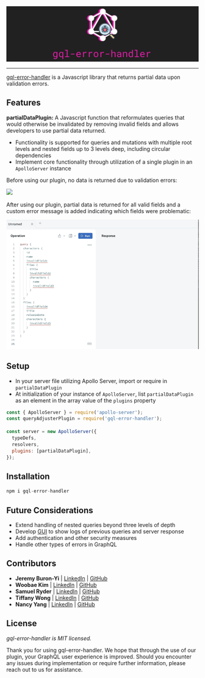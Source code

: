 <div align="center">
  <img src="./assets/banner.png">

---

</div>

[gql-error-handler](https://www.gql-error-handler.com) is a Javascript library that returns partial data upon validation errors.

## Features

**partialDataPlugin:** A Javascript function that reformulates queries that would otherwise be invalidated by removing invalid fields and allows developers to use partial data returned.

- Functionality is supported for queries and mutations with multiple root levels and nested fields up to 3 levels deep, including circular dependencies
- Implement core functionality through utilization of a single plugin in an `ApolloServer` instance

Before using our plugin, no data is returned due to validation errors:

<div>
  <img src="./assets/before.gif">
</div>

After using our plugin, partial data is returned for all valid fields and a custom error message is added indicating which fields were problematic:

<div>
  <img src="./assets/after.gif">
</div>

## Setup

- In your server file utilizing Apollo Server, import or require in `partialDataPlugin`
- At initialization of your instance of `ApolloServer`, list `partialDataPlugin` as an element in the array value of the `plugins` property

```javascript
const { ApolloServer } = require('apollo-server');
const queryAdjusterPlugin = require('gql-error-handler');

const server = new ApolloServer({
  typeDefs,
  resolvers,
  plugins: [partialDataPlugin],
});
```

## Installation

```javascript
npm i gql-error-handler
```

## Future Considerations

- Extend handling of nested queries beyond three levels of depth
- Develop [GUI](https://github.com/gql-error-handler/gql-UI) to show logs of previous queries and server response
- Add authentication and other security measures
- Handle other types of errors in GraphQL

## Contributors

- **Jeremy Buron-Yi** | [LinkedIn](https://www.linkedin.com/in/jeremy-buronyi/) | [GitHub](https://github.com/JEF-BY)
- **Woobae Kim** | [LinkedIn](https://www.linkedin.com/in/woobaekim/) | [GitHub](https://github.com/woobaekim)
- **Samuel Ryder** | [LinkedIn](https://www.linkedin.com/in/samuelRyder/) | [GitHub](https://github.com/samryderE)
- **Tiffany Wong** | [LinkedIn](https://www.linkedin.com/in/tiffanywong149/) | [GitHub](https://github.com/twong-cs)
- **Nancy Yang** | [LinkedIn](www.linkedin.com/in/naixinyang) | [GitHub](https://github.com/nancyynx88)

## License

_gql-error-handler is MIT licensed._

Thank you for using gql-error-handler. We hope that through the use of our plugin, your GraphQL user experience is improved. Should you encounter any issues during implementation or require further information, please reach out to us for assistance.

